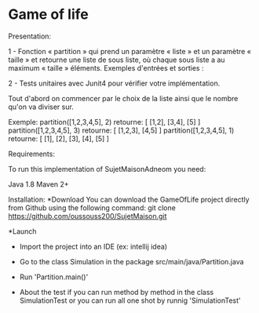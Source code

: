 Game of life
=================================
Presentation:

1 - Fonction « partition » qui prend un paramètre « liste » et un paramètre « taille » et retourne une liste de sous liste, où chaque sous liste a au maximum « taille » éléments.
Exemples d'entrées et sorties :

 2 - Tests unitaires avec Junit4 pour vérifier votre implémentation.
 
Tout d'abord on commencer par le choix de la liste ainsi que le nombre qu'on va diviser sur.
   
   Exemple:
        partition([1,2,3,4,5], 2) retourne: [ [1,2], [3,4], [5] ]
        partition([1,2,3,4,5], 3) retourne: [ [1,2,3], [4,5] ]
        partition([1,2,3,4,5], 1) retourne: [ [1], [2], [3], [4], [5] ]
   
Requirements:

To run this implementation of SujetMaisonAdneom you need:

Java 1.8
Maven 2+

Installation:
 *Download
You can download the GameOfLife project directly from Github using the following command: git clone https://github.com/oussouss200/SujetMaison.git

 *Launch
- Import the project into an IDE (ex: intellij idea) 
- Go to the class Simulation in the package src/main/java/Partition.java
- Run 'Partition.main()' 

- About the test if you can run method by method in the class SimulationTest or you can run all one shot by runnig 'SimulationTest'


